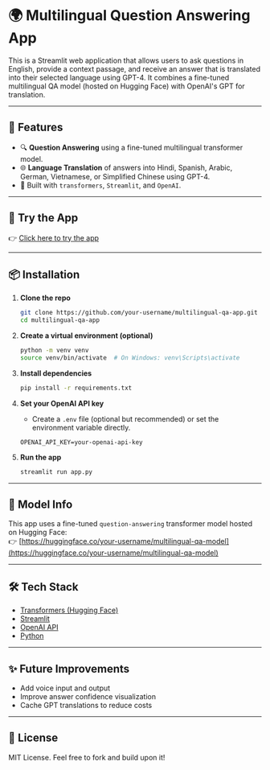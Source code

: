 # 🌍 Multilingual Question Answering App

This is a Streamlit web application that allows users to ask questions in English, provide a context passage, and receive an answer that is translated into their selected language using GPT-4. It combines a fine-tuned multilingual QA model (hosted on Hugging Face) with OpenAI's GPT for translation.

---

## 🚀 Features

- 🔍 **Question Answering** using a fine-tuned multilingual transformer model.
- 🌐 **Language Translation** of answers into Hindi, Spanish, Arabic, German, Vietnamese, or Simplified Chinese using GPT-4.
- 🧠 Built with `transformers`, `Streamlit`, and `OpenAI`.

---


## 🔗 Try the App

👉 [Click here to try the app](https://your-app-url.streamlit.app)  
<!-- Replace the above with your deployed app URL -->

---

## 📦 Installation

1. **Clone the repo**
   ```bash
   git clone https://github.com/your-username/multilingual-qa-app.git
   cd multilingual-qa-app
   ```

2. **Create a virtual environment (optional)**
   ```bash
   python -m venv venv
   source venv/bin/activate  # On Windows: venv\Scripts\activate
   ```

3. **Install dependencies**
   ```bash
   pip install -r requirements.txt
   ```

4. **Set your OpenAI API key**
   - Create a `.env` file (optional but recommended) or set the environment variable directly.
   ```env
   OPENAI_API_KEY=your-openai-api-key
   ```

5. **Run the app**
   ```bash
   streamlit run app.py
   ```

---

## 🧠 Model Info

This app uses a fine-tuned `question-answering` transformer model hosted on Hugging Face:  
👉 [https://huggingface.co/your-username/multilingual-qa-model](https://huggingface.co/your-username/multilingual-qa-model)

---

## 🛠️ Tech Stack

- [Transformers (Hugging Face)](https://huggingface.co/docs/transformers)
- [Streamlit](https://streamlit.io/)
- [OpenAI API](https://platform.openai.com/)
- [Python](https://www.python.org/)

---

## ✨ Future Improvements

- Add voice input and output
- Improve answer confidence visualization
- Cache GPT translations to reduce costs

---

## 📄 License

MIT License. Feel free to fork and build upon it!

